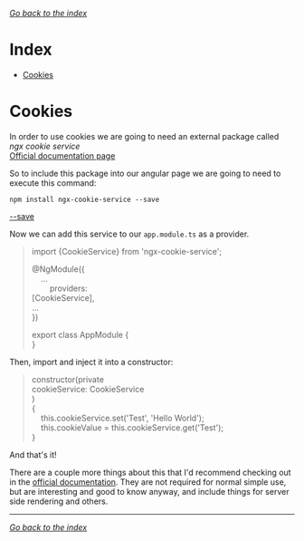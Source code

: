 [*Go back to the index*](README.md)  

# Index

- [Cookies](#cookies)

# Cookies

In order to use cookies we are going to need an external package called *ngx cookie service*  
[Official documentation page](https://www.npmjs.com/package/ngx-cookie-service)

So to include this package into our angular page we are going to need to execute this command:

```
npm install ngx-cookie-service --save
```
[--save](angular.md/#save)

Now we can add this service to our ```app.module.ts``` as a provider.

>import {CookieService} from 'ngx-cookie-service';
>
>@NgModule({  
>&nbsp;&nbsp;&nbsp;&nbsp;...  
>&nbsp;&nbsp;&nbsp;&nbsp;&nbsp;&nbsp;&nbsp;&nbsp;providers:  
>[CookieService],  
>...  
>})  
>  
>export class AppModule {  
>}

Then, import and inject it into a constructor:

>constructor(private  
>cookieService: CookieService  
>)  
>{  
>&nbsp;&nbsp;&nbsp;&nbsp;this.cookieService.set('Test', 'Hello World');  
>&nbsp;&nbsp;&nbsp;&nbsp;this.cookieValue = this.cookieService.get('Test');  
>}

And that's it!

There are a couple more things about this that I'd recommend checking out in the [official documentation](https://www.npmjs.com/package/ngx-cookie-service). They are not required for normal simple use, but are interesting and good to know anyway, and include things for server side rendering and others.

___
[*Go back to the index*](README.md) 